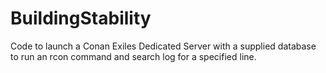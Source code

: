 # BuildingStability
Code to launch a Conan Exiles Dedicated Server with a supplied database to run an rcon command and search log for a specified line.
